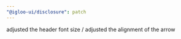 ```yaml
---
"@igloo-ui/disclosure": patch
---
```


adjusted the header font size / adjusted the alignment of the arrow
